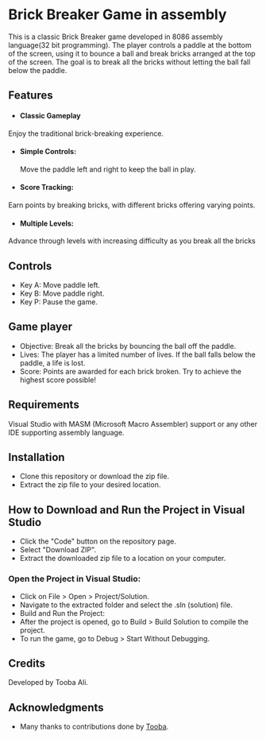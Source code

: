 # Brick Breaker Game in assembly



This is a classic Brick Breaker game developed in 8086 assembly language(32 bit programming). The player controls a paddle at the bottom of the screen, using it to bounce a ball and break bricks arranged at the top of the screen. The goal is to break all the bricks without letting the ball fall below the paddle.

## Features



- #### Classic Gameplay 
Enjoy the traditional brick-breaking experience.
- #### Simple Controls: 
  Move the paddle left and right to keep the ball in play.
- #### Score Tracking: 
Earn points by breaking bricks, with different bricks offering varying points.
- #### Multiple Levels:
 Advance through levels with increasing difficulty as you break all the bricks



## Controls
- Key A: Move paddle left.
- Key B: Move paddle right.
- Key P: Pause the game.

## Game player

- Objective: Break all the bricks by bouncing the ball off the paddle.
- Lives: The player has a limited number of lives. If the ball falls below the paddle, a life is lost.
- Score: Points are awarded for each brick broken. Try to achieve the highest score possible!
## Requirements
Visual Studio with MASM (Microsoft Macro Assembler) support or any other IDE supporting assembly language.

## Installation
- Clone this repository or download the zip file.
- Extract the zip file to your desired location.
## How to Download and Run the Project in Visual Studio

- Click the "Code" button on the repository page.
- Select "Download ZIP".
- Extract the downloaded zip file to a location on your computer.

### Open the Project in Visual Studio:
- Click on File > Open > Project/Solution.
- Navigate to the extracted folder and select the .sln (solution) file.
- Build and Run the Project:
- After the project is opened, go to Build > Build Solution to compile the project.
- To run the game, go to Debug > Start Without Debugging.

## Credits
Developed by Tooba Ali.
## Acknowledgments
- Many thanks to contributions done by [Tooba](https://github.com/toobadahar).
